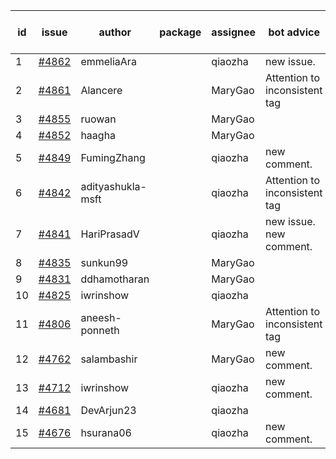 | id | issue | author | package | assignee | bot advice | created date of issue | target release date | date from target |
| ------ | ------ | ------ | ------ | ------ | ------ | ------ | ------ | :-----: |
| 1 | [#4862](https://github.com/Azure/sdk-release-request/issues/4862) | emmeliaAra |  | qiaozha | new issue. | 01-02 | 01-26 |  |
| 2 | [#4861](https://github.com/Azure/sdk-release-request/issues/4861) | Alancere |  | MaryGao | Attention to inconsistent tag | 12-27 | 01-26 |  |
| 3 | [#4855](https://github.com/Azure/sdk-release-request/issues/4855) | ruowan |  | MaryGao |  | 12-27 | 01-26 |  |
| 4 | [#4852](https://github.com/Azure/sdk-release-request/issues/4852) | haagha |  | MaryGao |  | 12-26 | 01-26 |  |
| 5 | [#4849](https://github.com/Azure/sdk-release-request/issues/4849) | FumingZhang |  | qiaozha | new comment. | 12-21 | 01-26 |  |
| 6 | [#4842](https://github.com/Azure/sdk-release-request/issues/4842) | adityashukla-msft |  | qiaozha | Attention to inconsistent tag | 12-20 | 01-26 |  |
| 7 | [#4841](https://github.com/Azure/sdk-release-request/issues/4841) | HariPrasadV |  | qiaozha | new issue. new comment. | 12-18 | 01-26 |  |
| 8 | [#4835](https://github.com/Azure/sdk-release-request/issues/4835) | sunkun99 |  | MaryGao |  | 12-15 | 01-26 |  |
| 9 | [#4831](https://github.com/Azure/sdk-release-request/issues/4831) | ddhamotharan |  | MaryGao |  | 12-12 | 01-26 |  |
| 10 | [#4825](https://github.com/Azure/sdk-release-request/issues/4825) | iwrinshow |  | qiaozha |  | 12-08 | 01-26 |  |
| 11 | [#4806](https://github.com/Azure/sdk-release-request/issues/4806) | aneesh-ponneth |  | MaryGao | Attention to inconsistent tag | 11-29 | 02-23 |  |
| 12 | [#4762](https://github.com/Azure/sdk-release-request/issues/4762) | salambashir |  | MaryGao | new comment. | 11-13 | 01-26 |  |
| 13 | [#4712](https://github.com/Azure/sdk-release-request/issues/4712) | iwrinshow |  | qiaozha | new comment. | 11-06 | 01-26 |  |
| 14 | [#4681](https://github.com/Azure/sdk-release-request/issues/4681) | DevArjun23 |  | qiaozha |  | 10-24 | 01-26 |  |
| 15 | [#4676](https://github.com/Azure/sdk-release-request/issues/4676) | hsurana06 |  | qiaozha | new comment. | 10-23 | 12-22 |  |
